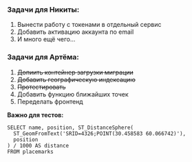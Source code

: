 ### Задачи для Никиты:

1. Вынести работу с токенами в отдельный сервис
2. Добавить активацию аккаунта по email
3. И много ещё чего...

### Задачи для Артёма:

1. ~~Допиить контейнер загрузки миграции~~
2. ~~Добавить географическую индексацию~~
3. ~~Протестировать~~
4. Добавить функцию ближайших точек
5. Переделать фронтенд

**Важно для тестов:**

```
SELECT name, position, ST_DistanceSphere(
  ST_GeomFromText('SRID=4326;POINT(30.458583 60.066742)'),
  position
) / 1000 AS distance
FROM placemarks
```